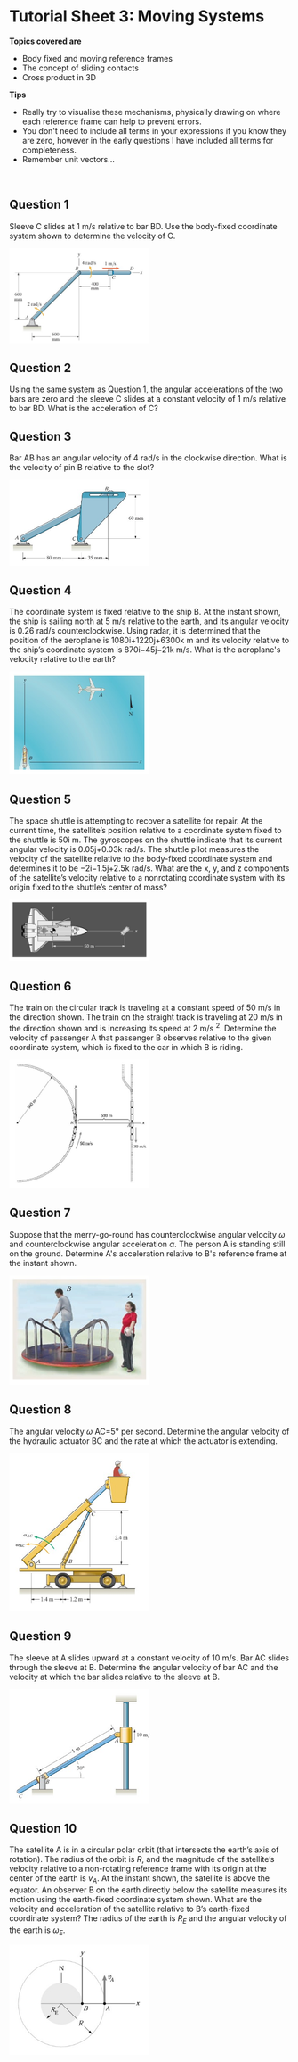 <script type="text/x-mathjax-config">
  MathJax.Hub.Config({
    tex2jax: {
      inlineMath: [ ['$','$'], ["\\(","\\)"] ],
      processEscapes: true
    }
  });
</script>

<script type="text/javascript" async
  src="https://cdnjs.cloudflare.com/ajax/libs/mathjax/2.7.5/MathJax.js?config=TeX-MML-AM_CHTML">
</script>
<script type="text/javascript" src="tutorialSheetScripts.js"> </script>
<link rel="stylesheet" type="text/css" media="all" href="styles.css">


# Tutorial Sheet 3: Moving Systems

**Topics covered are**
- Body fixed and moving reference frames
- The concept of sliding contacts
- Cross product in 3D

**Tips**
- Really try to visualise these mechanisms, physically drawing on where each reference frame can help to prevent errors.
- You don't need to include all terms in your expressions if you know they are zero, however in the early questions I have included all terms for completeness.
- Remember unit vectors...

<br>

## Question 1

Sleeve C slides at 1 m/s relative to bar BD. Use the body-fixed coordinate system shown to determine the velocity of C.

<img src = "figs\03_moving_systems\Q1.jpg" width="50%"> <br>


## Question 2

Using the same system as Question 1, the angular accelerations of the two bars are zero and the sleeve C slides at a constant velocity of 1 m/s relative to bar BD. What is the acceleration of C?


## Question 3

Bar AB has an angular velocity of 4 rad/s in the clockwise direction. What is the velocity of pin B relative to the slot?

<img src = "figs\03_moving_systems\Q3.jpg" width="50%"> <br>


## Question 4

The coordinate system is fixed relative to the ship B. At the instant shown, the ship is sailing north at 5 m/s relative to the earth, and its angular velocity is 0.26 rad/s counterclockwise. Using radar, it is determined that the position of the aeroplane is 1080i+1220j+6300k m and its velocity relative to the ship’s coordinate system is 870i−45j−21k m/s. What is the aeroplane's velocity relative to the earth?

<img src = "figs\03_moving_systems\Q4.jpg" width="50%"> <br>


## Question 5

The space shuttle is attempting to recover a satellite for repair. At the current time, the satellite’s position relative to a coordinate system fixed to the shuttle is 50i m. The gyroscopes on the shuttle indicate that its current angular velocity is 0.05j+0.03k rad/s. The shuttle pilot measures the velocity of the satellite relative to the body-fixed coordinate system and determines it to be −2i−1.5j+2.5k rad/s. What are the x, y, and z components of the satellite’s velocity relative to a nonrotating coordinate system with its origin fixed to the shuttle’s center of mass?

<img src = "figs\03_moving_systems\Q5.jpg" width="50%"> <br>


## Question 6

The train on the circular track is traveling at a constant speed of 50 m/s in the direction shown. The train on the straight track is traveling at 20 m/s in the direction shown and is increasing its speed at 2 m/s $^2$. Determine the velocity of passenger A that passenger B observes relative to the given coordinate system, which is fixed to the car in which B is riding.

<img src = "figs\03_moving_systems\Q6.jpg" width="50%"> <br>


## Question 7 
Suppose that the merry-go-round has counterclockwise angular velocity $\omega$ and counterclockwise angular acceleration $\alpha$. The person A is standing still on the ground. Determine A's acceleration relative to B's reference frame at the instant shown.

<img src = "figs\03_moving_systems\Q7.jpg" width="50%"> <br>


## Question 8 

The angular velocity $\omega$ AC=5° per second. Determine the angular velocity of the hydraulic actuator BC and the rate at which the actuator is extending. 

<img src = "figs\03_moving_systems\Q8.jpg" width="50%"> <br>


## Question 9

The sleeve at A slides upward at a constant velocity of 10 m/s. Bar AC slides through the sleeve at B. Determine the angular velocity of bar AC and the velocity at which the bar slides relative to the sleeve at B. 

<img src = "figs\03_moving_systems\Q9.jpg" width="50%"> <br>


## Question 10

The satellite A is in a circular polar orbit (that intersects the earth’s axis of rotation). The radius of the orbit is $R$, and the magnitude of the satellite’s velocity relative to a non-rotating reference frame with its origin at the center of the earth is $v_A$. At the instant shown, the satellite is above the equator. An observer B on the earth directly below the satellite measures its motion using the earth-fixed coordinate system shown. What are the velocity and acceleration of the satellite relative to B’s earth-fixed coordinate system? The radius of the earth is $R_E$ and the angular velocity of the earth is $\omega_E$.

<img src = "figs\03_moving_systems\Q10.jpg" width="50%"> <br>


<br><br>


